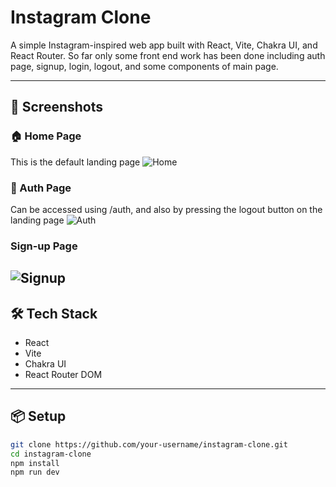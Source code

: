 # Instagram Clone

A simple Instagram-inspired web app built with React, Vite, Chakra UI, and React Router. So far only some front end work has been done including auth page, signup, login, logout, and some components of main page.

---

## 🚀 Screenshots

### 🏠 Home Page
This is the default landing page
![Home](./screenshots/home.png)

### 🔐 Auth Page
Can be accessed using /auth, and also by pressing the logout button on the landing page
![Auth](./screenshots/auth.png)

### Sign-up Page
![Signup](./screenshots/signup.png)
---

## 🛠️ Tech Stack

- React
- Vite
- Chakra UI
- React Router DOM

---

## 📦 Setup

```bash
git clone https://github.com/your-username/instagram-clone.git
cd instagram-clone
npm install
npm run dev
